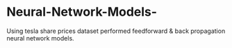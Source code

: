 # Neural-Network-Models-
Using tesla share prices dataset performed feedforward &amp; back propagation neural network models. 
